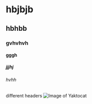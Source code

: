 # hbjbjb
## hbhbb
### gvhvhvh
#### gggh
##### jjjhj
###### hvhh
different headers
![Image of Yaktocat](https://octodex.github.com/images/yaktocat.png)
